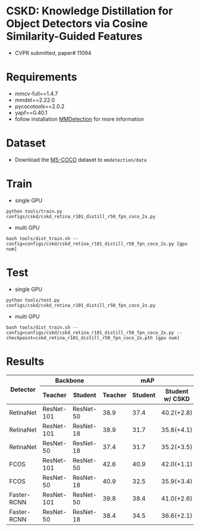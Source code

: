 # CSKD: Knowledge Distillation for Object Detectors via Cosine Similarity-Guided Features
* CVPR submitted, paper# 11094

# Requirements
* mmcv-full==1.4.7
* mmdet==2.22.0
* pycocotools==2.0.2
* yapf==0.40.1
* follow installation [MMDetection](https://mmdetection.readthedocs.io/en/stable/get_started.html) for more information

# Dataset
* Download the [MS-COCO](https://cocodataset.org/#home) dataset to ```mmdetection/data```

# Train

* single GPU
```
python tools/train.py configs/cskd/cskd_retina_r101_distill_r50_fpn_coco_2x.py
```

* multi GPU
```
bash tools/dist_train.sh --config=configs/cskd/cskd_retina_r101_distill_r50_fpn_coco_2x.py [gpu num]
```

# Test

* single GPU
```
python tools/test.py configs/cskd/cskd_retina_r101_distill_r50_fpn_coco_2x.py 
```

* multi GPU
```
bash tools/dist_train.sh --config=configs/cskd/cskd_retina_r101_distill_r50_fpn_coco_2x.py --checkpoint=cskd_retina_r101_distill_r50_fpn_coco_2x.pth [gpu num]
```

# Results
<table class="tg">
<thead>
  <tr>
    <th class="tg-9wq8" rowspan="2">Detector</th>
    <th class="tg-9wq8" colspan="2">Backbone</th>
    <th class="tg-9wq8" colspan="3">mAP</th>
    <th class="tg-9wq8">Config</th>
    <th class="tg-9wq8">Model</th>
  </tr>
  <tr>
    <th class="tg-lboi">Teacher</th>
    <th class="tg-lboi">Student</th>
    <th class="tg-9wq8">Teacher</th>
    <th class="tg-9wq8">Student</th>
    <th class="tg-9wq8">Student w/ CSKD</th>
    <th class="tg-9wq8"></th>
    <th class="tg-9wq8"></th>
  </tr>
</thead>
<tbody>
  <tr>
    <td class="tg-9wq8">RetinaNet</td>
    <td class="tg-lboi">ResNet-101</td>
    <td class="tg-9wq8">ResNet-50</td>
    <td class="tg-9wq8">38.9</td>
    <td class="tg-9wq8">37.4</td>
    <td class="tg-9wq8">40.2(+2.8)</td>
    <td class="tg-lboi"><a href="https://github.com/paper-id-11094/CSKD/blob/master/configs/cskd/cskd_retina_r101_distill_r50_fpn_coco_2x.py" target="_blank" rel="noopener noreferrer">config</a></td>
    <td class="tg-lboi"><a href="https://drive.google.com/file/d/1zMolp7o8QjS6B8DSEjJBprVAT7RRu4H3/view?usp=sharing" target="_blank" rel="noopener noreferrer">model</a></td>
  </tr>
  <tr>
    <td class="tg-9wq8">RetinaNet</td>
    <td class="tg-9wq8">ResNet-101</td>
    <td class="tg-9wq8">ResNet-18</td>
    <td class="tg-9wq8">38.9</td>
    <td class="tg-9wq8">31.7</td>
    <td class="tg-9wq8">35.8(+4.1)</td>
    <td class="tg-9wq8"><a href="https://github.com/paper-id-11094/CSKD/blob/master/configs/cskd/cskd_retina_r101_distill_r18_fpn_coco_1x.py" target="_blank" rel="noopener noreferrer">config</a></td>
    <td class="tg-9wq8"><a href="https://drive.google.com/file/d/1vNKt7pJzTmI4tTQX9j-4INEL21MLNOPO/view?usp=sharing" target="_blank" rel="noopener noreferrer">model</a></td>
  </tr>
  <tr>
    <td class="tg-9wq8">RetinaNet</td>
    <td class="tg-9wq8">ResNet-50</td>
    <td class="tg-9wq8">ResNet-18</td>
    <td class="tg-9wq8">37.4</td>
    <td class="tg-9wq8">31.7</td>
    <td class="tg-9wq8">35.2(+3.5)</td>
    <td class="tg-9wq8"><a href="https://github.com/paper-id-11094/CSKD/blob/master/configs/cskd/cskd_retina_r50_distill_r18_fpn_coco_1x.py" target="_blank" rel="noopener noreferrer">config</a></td>
    <td class="tg-9wq8"><a href="https://drive.google.com/file/d/1-x-6pAXE1eMpoUAqdNoV_Z7p_v20S5MF/view?usp=sharing" target="_blank" rel="noopener noreferrer">model</a></td>
  </tr>
  <tr>
    <td class="tg-9wq8">FCOS</td>
    <td class="tg-lboi">ResNet-101</td>
    <td class="tg-9wq8">ResNet-50</td>
    <td class="tg-9wq8">42.6</td>
    <td class="tg-9wq8">40.9</td>
    <td class="tg-9wq8">42.0(+1.1)</td>
    <td class="tg-9wq8"><a href="https://github.com/paper-id-11094/CSKD/blob/master/configs/cskd/cskd_fcos_r101_distill_r50_fpn_coco_2x.py" target="_blank" rel="noopener noreferrer">config</a></td>
    <td class="tg-9wq8"><a href="https://drive.google.com/file/d/1Qo-RPogCUNESU4Vn5MrFdFzhCDoF9cnf/view?usp=sharing" target="_blank" rel="noopener noreferrer">model</a></td>
  </tr>
  <tr>
    <td class="tg-9wq8">FCOS</td>
    <td class="tg-9wq8">ResNet-50</td>
    <td class="tg-9wq8">ResNet-18</td>
    <td class="tg-9wq8">40.9</td>
    <td class="tg-9wq8">32.5</td>
    <td class="tg-9wq8">35.9(+3.4)</td>
    <td class="tg-lboi"><a href="https://github.com/paper-id-11094/CSKD/blob/master/configs/cskd/cskd_fcos_r50_distill_r18_fpn_coco_1x.py" target="_blank" rel="noopener noreferrer">config</a></td>
    <td class="tg-lboi"><a href="https://drive.google.com/file/d/17q6IxzsRKUr6Vk-fbEL9IyRUCuA-cKXj/view?usp=sharing" target="_blank" rel="noopener noreferrer">model</a></td>
  </tr>
  <tr>
    <td class="tg-lboi">Faster-RCNN</td>
    <td class="tg-lboi">ResNet-101</td>
    <td class="tg-9wq8">ResNet-50</td>
    <td class="tg-9wq8">39.8</td>
    <td class="tg-9wq8">38.4</td>
    <td class="tg-9wq8">41.0(+2.6)</td>
    <td class="tg-lboi"><a href="https://github.com/paper-id-11094/CSKD/blob/master/configs/cskd/cskd_faster_rcnn_r50_distill_r18_fpn_coco_1x.py" target="_blank" rel="noopener noreferrer">config</a></td>
    <td class="tg-lboi"><a href="https://drive.google.com/file/d/1kTXFLXQf8I72DDlpsnnObG0RWn8oQfcT/view?usp=sharing" target="_blank" rel="noopener noreferrer">model</a></td>
  </tr>
  <tr>
    <td class="tg-lboi">Faster-RCNN</td>
    <td class="tg-9wq8">ResNet-50</td>
    <td class="tg-9wq8">ResNet-18</td>
    <td class="tg-9wq8">38.4</td>
    <td class="tg-9wq8">34.5</td>
    <td class="tg-9wq8">36.6(+2.1)</td>
    <td class="tg-lboi"><a href="https://github.com/paper-id-11094/CSKD/blob/master/configs/cskd/cskd_faster_rcnn_r50_distill_r18_fpn_coco_1x.py" target="_blank" rel="noopener noreferrer">config</a></td>
    <td class="tg-lboi"><a href="https://drive.google.com/file/d/1tCZkGCewu2DWdHuc-NcdPSquZLpJ8AST/view?usp=sharing" target="_blank" rel="noopener noreferrer">model</a></td>
  </tr>
</tbody>
</table>